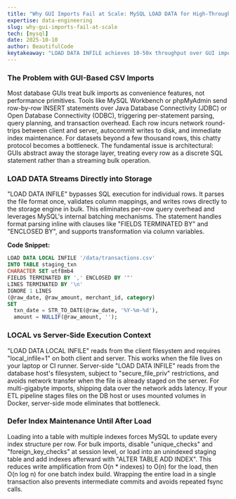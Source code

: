 ```yaml
---
title: "Why GUI Imports Fail at Scale: MySQL LOAD DATA for High-Throughput Bulk Ingest"
expertise: data-engineering
slug: why-gui-imports-fail-at-scale
tech: [mysql]
date: 2025-10-10
author: BeautifulCode
keytakeaway: "LOAD DATA INFILE achieves 10-50x throughput over GUI imports by streaming rows directly into storage, eliminating per-row SQL overhead, and deferring index maintenance until after bulk insert completes."
---
```


### The Problem with GUI-Based CSV Imports

Most database GUIs treat bulk imports as convenience features, not performance primitives. Tools like MySQL Workbench or phpMyAdmin send row-by-row INSERT statements over Java Database Connectivity (JDBC) or Open Database Connectivity (ODBC), triggering per-statement parsing, query planning, and transaction overhead. Each row incurs network round-trips between client and server, autocommit writes to disk, and immediate index maintenance. For datasets beyond a few thousand rows, this chatty protocol becomes a bottleneck. The fundamental issue is architectural: GUIs abstract away the storage layer, treating every row as a discrete SQL statement rather than a streaming bulk operation.

### LOAD DATA Streams Directly into Storage

"LOAD DATA INFILE" bypasses SQL execution for individual rows. It parses the file format once, validates column mappings, and writes rows directly to the storage engine in bulk. This eliminates per-row query overhead and leverages MySQL's internal batching mechanisms. The statement handles format parsing inline with clauses like "FIELDS TERMINATED BY" and "ENCLOSED BY", and supports transformation via column variables.

**Code Snippet:**

```sql
LOAD DATA LOCAL INFILE '/data/transactions.csv'
INTO TABLE staging_txn
CHARACTER SET utf8mb4
FIELDS TERMINATED BY ',' ENCLOSED BY '"'
LINES TERMINATED BY '\n'
IGNORE 1 LINES
(@raw_date, @raw_amount, merchant_id, category)
SET
  txn_date = STR_TO_DATE(@raw_date, '%Y-%m-%d'),
  amount = NULLIF(@raw_amount, '');
```

### LOCAL vs Server-Side Execution Context

"LOAD DATA LOCAL INFILE" reads from the client filesystem and requires "local_infile=1" on both client and server. This works when the file lives on your laptop or CI runner. Server-side "LOAD DATA INFILE" reads from the database host's filesystem, subject to "secure_file_priv" restrictions, and avoids network transfer when the file is already staged on the server. For multi-gigabyte imports, shipping data over the network adds latency. If your ETL pipeline stages files on the DB host or uses mounted volumes in Docker, server-side mode eliminates that bottleneck.

### Defer Index Maintenance Until After Load

Loading into a table with multiple indexes forces MySQL to update every index structure per row. For bulk imports, disable "unique_checks" and "foreign_key_checks" at session level, or load into an unindexed staging table and add indexes afterward with "ALTER TABLE ADD INDEX". This reduces write amplification from O(n \* indexes) to O(n) for the load, then O(n log n) for one batch index build. Wrapping the entire load in a single transaction also prevents intermediate commits and avoids repeated fsync calls.
